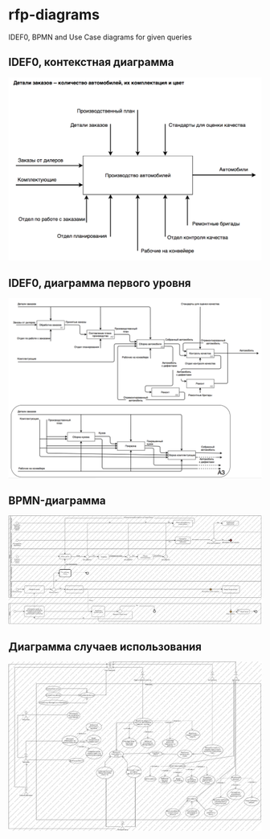 # rfp-diagrams
IDEF0, BPMN and Use Case diagrams for given queries

## IDEF0, контекстная диаграмма
![alt text](https://github.com/AlexVanGogen/rfp-diagrams/blob/master/IDEF0-context.png "IDEF0, контекстная диаграмма")

## IDEF0, диаграмма первого уровня
![alt text](https://github.com/AlexVanGogen/rfp-diagrams/blob/master/IDEF0-first.png "IDEF0, диаграмма первого уровня")

## BPMN-диаграмма
![alt text](https://github.com/AlexVanGogen/rfp-diagrams/blob/master/BPMNDiagram.png "BPMN-диаграмма")

## Диаграмма случаев использования
![alt text](https://github.com/AlexVanGogen/rfp-diagrams/blob/master/NewUseCaseDiagram.png "Диаграмма случаев использования")
